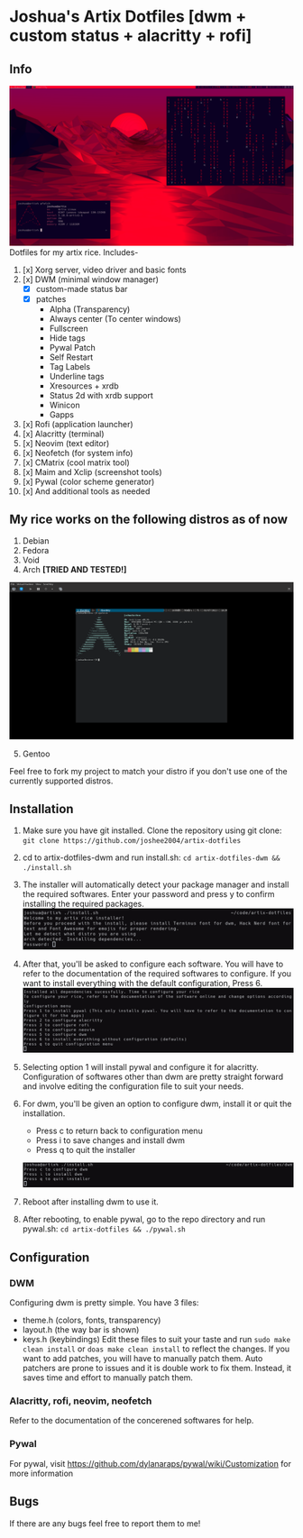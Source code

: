 # Joshua's Artix Dotfiles [dwm + custom status + alacritty + rofi]

## Info
![dwm-rice-4](readme/dwm-rice-4.png)
Dotfiles for my artix rice. Includes-
1. [x] Xorg server, video driver and basic fonts
2. [x] DWM (minimal window manager)
    - [x] custom-made status bar
    - [x] patches
        - Alpha (Transparency)
        - Always center (To center windows)
        - Fullscreen
        - Hide tags
        - Pywal Patch
        - Self Restart
        - Tag Labels
        - Underline tags
        - Xresources + xrdb
        - Status 2d with xrdb support
        - Winicon
        - Gapps
3. [x] Rofi (application launcher)
4. [x] Alacritty (terminal)
5. [x] Neovim (text editor)
6. [x] Neofetch (for system info)
7. [x] CMatrix (cool matrix tool)
8. [x] Maim and Xclip (screenshot tools)
9. [x] Pywal (color scheme generator)
10. [x] And additional tools as needed

## My rice works on the following distros as of now
1. Debian
2. Fedora
3. Void
4. Arch **[TRIED AND TESTED!]**

![dwm-install-4.png](readme/dwm-install-4.png)

5. Gentoo

Feel free to fork my project to match your distro if you don't use one of the currently supported distros.

## Installation
1. Make sure you have git installed. Clone the repository using git clone:
    ```git clone https://github.com/joshee2004/artix-dotfiles```
2. cd to artix-dotfiles-dwm and run install.sh:
    ```cd artix-dotfiles-dwm && ./install.sh```
3. The installer will automatically detect your package manager and install the required softwares. Enter your password and press y to confirm installing the required packages.
    ![dwm-install-1](readme/dwm-install-1.png)
4. After that, you'll be asked to configure each software. You will have to refer to the documentation of the required softwares to configure. If you want to install everything with the default configuration, Press 6.
    ![dwm-install-2](readme/dwm-install-2.png)
5. Selecting option 1 will install pywal and configure it for alacritty. Configuration of softwares other than dwm are pretty straight forward and involve editing the configuration file to suit your needs.
6. For dwm, you'll be given an option to configure dwm, install it or quit the installation.
    - Press c to return back to configuration menu
    - Press i to save changes and install dwm    
    - Press q to quit the installer

    ![dwm-install-3](readme/dwm-install-3.png)
6. Reboot after installing dwm to use it.
7. After rebooting, to enable pywal, go to the repo directory and run pywal.sh:
    ```cd artix-dotfiles && ./pywal.sh```

## Configuration
### DWM
Configuring dwm is pretty simple. You have 3 files:
- theme.h (colors, fonts, transparency)
- layout.h (the way bar is shown)
- keys.h (keybindings)
Edit these files to suit your taste and run `sudo make clean install` or `doas make clean install` to reflect the changes.
If you want to add patches, you will have to manually patch them. Auto patchers are prone to issues and it is double work to fix them. Instead, it saves time and effort to manually patch them.
### Alacritty, rofi, neovim, neofetch
Refer to the documentation of the concerened softwares for help.
### Pywal
For pywal, visit https://github.com/dylanaraps/pywal/wiki/Customization for more information

## Bugs
If there are any bugs feel free to report them to me!
